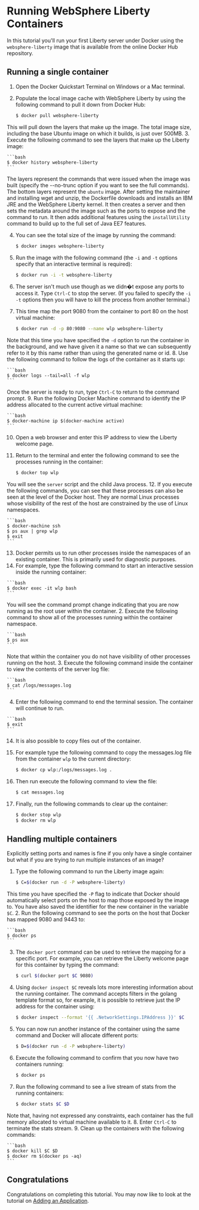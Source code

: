 # Running WebSphere Liberty Containers

In this tutorial you'll run your first Liberty server under Docker using the `websphere-liberty` image that is available from the online Docker Hub repository.

## Running a single container

1. Open the Docker Quickstart Terminal on Windows or a Mac terminal.
2. Populate the local image cache with WebSphere Liberty by using the following command to pull it down from Docker Hub:

    ```bash
    $ docker pull websphere-liberty
    ```
This will pull down the layers that make up the image. The total image size, including the base Ubuntu image on which it builds, is just over 500MB.
3. Execute the following command to see the layers that make up the Liberty image:

    ```bash
    $ docker history websphere-liberty
    ```
The layers represent the commands that were issued when the image was built (specify the --no-trunc option if you want to see the full commands). The bottom layers represent the `ubuntu` image. After setting the maintainer and installing wget and unzip, the Dockerfile downloads and installs an IBM JRE and the WebSphere Liberty kernel. It then creates a server and then sets the metadata around the image such as the ports to expose and the command to run. It then adds additional features using the `installUtility` command to build up to the full set of Java EE7 features.

4. You can see the total size of the image by running the command:

    ```bash
    $ docker images websphere-liberty
    ```
5. Run the image with the following command (the `-i` and `-t` options specify that an interactive terminal is required):

    ```bash
    $ docker run -i -t websphere-liberty
    ```
6. The server isn't much use though as we didn�t expose any ports to access it. Type `Ctrl-C` to stop the server. (If you failed to specify the `-i -t` options then you will have to kill the process from another terminal.)

7. This time map the port 9080 from the container to port 80 on the host virtual machine:

    ```bash
    $ docker run -d -p 80:9080 --name wlp websphere-liberty
    ```
Note that this time you have specified the `-d` option to run the container in the background, and we have given it a name so that we can subsequently refer to it by this name rather than using the generated name or id.
8. Use the following command to follow the logs of the container as it starts up:

    ```bash
    $ docker logs --tail=all -f wlp
    ```
Once the server is ready to run, type `Ctrl-C` to return to the command prompt.
9. Run the following Docker Machine command to identify the IP address allocated to the current active virtual machine:

    ```bash
    $ docker-machine ip $(docker-machine active)
    ```
10. Open a web browser and enter this IP address to view the Liberty welcome page.
11. Return to the terminal and enter the following command to see the processes running in the container:

    ```bash
    $ docker top wlp
    ```
You will see the `server` script and the child Java process.
12. If you execute the following commands, you can see that these processes can also be seen at the level of the Docker host. They are normal Linux processes whose visibility of the rest of the host are constrained by the use of Linux namespaces.

    ```bash
    $ docker-machine ssh
    $ ps aux | grep wlp
    $ exit
    ```
13. Docker permits us to run other processes inside the namespaces of an existing container. This is primarily used for diagnostic purposes.
  1. For example, type the following command to start an interactive session inside the running container:

    ```bash
    $ docker exec -it wlp bash
    ```
You will see the command prompt change indicating that you are now running as the root user within the container.
  2. Execute the following command to show all of the processes running within the container namespace.

    ```bash
    $ ps aux
    ```
Note that within the container you do not have visibility of other processes running on the host.
  3. Execute the following command inside the container to view the contents of the server log file:

    ```bash
    $ cat /logs/messages.log
    ```
  4. Enter the following command to end the terminal session. The container will continue to run.

    ```bash
    $ exit
    ```
14. It is also possible to copy files out of the container.
 1. For example type the following command to copy the messages.log file from the container `wlp` to the current directory:

    ```bash
    $ docker cp wlp:/logs/messages.log .
    ```
 2. Then run execute the following command to view the file:

    ```bash
    $ cat messages.log
    ```
14. Finally, run the following commands to clear up the container:

    ```bash
    $ docker stop wlp
    $ docker rm wlp
    ```

## Handling multiple containers
Explicitly setting ports and names is fine if you only have a single container but what if you are trying to run multiple instances of an image?

1. Type the following command to run the Liberty image again:

    ```bash
    $ C=$(docker run -d -P websphere-liberty)
    ```
This time you have specified the `-P` flag to indicate that Docker should automatically select ports on the host to map those exposed by the image to. You have also saved the identifier for the new container in the variable `$C`.
2. Run the following command to see the ports on the host that Docker has mapped 9080 and 9443 to:

    ```bash
    $ docker ps
    ```
3. The `docker port` command can be used to retrieve the mapping for a specific port. For example, you can retrieve the Liberty welcome page for this container by typing the command:

    ```bash
    $ curl $(docker port $C 9080)
    ```
4. Using `docker inspect $C` reveals lots more interesting information about the running container. The command accepts filters in the golang template format so, for example, it is possible to retrieve just the IP address for the container using:

    ```bash
    $ docker inspect --format '{{ .NetworkSettings.IPAddress }}' $C
    ```
5. You can now run another instance of the container using the same command and Docker will allocate different ports:

    ```bash
    $ D=$(docker run -d -P websphere-liberty)
    ```
6. Execute the following command to confirm that you now have two containers running:

    ```bash
    $ docker ps
    ```
7. Run the following command to see a live stream of stats from the running containers:

    ```bash
    $ docker stats $C $D
    ```
Note that, having not expressed any constraints, each container has the full memory allocated to virtual machine available to it.
8. Enter `Ctrl-C` to terminate the stats stream.
9. Clean up the containers with the following commands:

    ```bash
    $ docker kill $C $D
    $ docker rm $(docker ps -aq)
    ```

## Congratulations

Congratulations on completing this tutorial. You may now like to look at the tutorial on [Adding an Application](../app).
